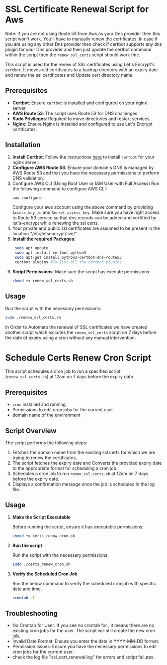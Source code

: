 # SSL Certificate Renewal Script for Aws
Note: If you are not using Route 53 from Aws as your Dns provider then this script won't work. You'll have to manually renew the certificates, In case if you are using any other Dns provider then check if certbot supports any dns plugin for your Dns provider and then just update the certbot command within the script then the `renew_ssl_certs` script should work fine.

This script is used for the renew of SSL certificates using Let's Encrypt's `certbot`. It moves old certificates to a backup directory with an expiry date and renew the ssl certificates and Update cert directory name.

## Prerequisites

- **Certbot**: Ensure `certbot` is installed and configured on your nginx server.
- **AWS Route 53**: The script uses Route 53 for DNS challenges.
- **Sudo Privileges**: Required to move directories and restart services.
- **Nginx**: Ensure Nginx is installed and configured to use Let's Encrypt certificates.

## Installation

1. **Install Certbot**: Follow the instructions [here](https://certbot.eff.org/instructions) to install `certbot` for your nginx server.
2. **Configure AWS Route 53**: Ensure your domain's DNS is managed by AWS Route 53 and that you have the necessary permissions to perform DNS validation.
3. Configure AWS CLI (Using Root User or IAM User with Full Access)
Run the following command to configure AWS CLI:
    ```sh
    aws configure
    ```
   Configure your aws account using the above command by providing `Access_key_id` and `Secret_access_key`. Make sure you have right access to Route 53 service so that dns records can be added and verfified by let's-encrypt while renewing the ssl certs.
4. Your private and public ssl certificates are assumed to be present in the location "/etc/letsencrypt/live/".
5. **Install the required Packages**:
   ```sh
    sudo apt update
    sudo apt install certbot python3
    sudo apt-get install python3-certbot-dns-route53
    certbot plugins #To list all the certbot plugins
   ```
3. **Script Permissions**: Make sure the script has execute permissions:
    ```sh
    chmod +x renew_ssl_certs.sh
    ```

## Usage

Run the script with the necessary permissions:

```sh
sudo ./renew_ssl_certs.sh 
```

In Order to Automate the renewal of SSL certificates we have created another script which exicutes the `renew_ssl_certs` script on 7 days before the date of expiry using a cron without any manual intervention.

# Schedule Certs Renew Cron Script

This script schedules a cron job to run a specified script (`renew_ssl_certs.sh`) at 12am on 7 days before the expiry date.

## Prerequisites

- `cron` installed and running
- Permissions to edit cron jobs for the current user
- domain name of the environment

## Script Overview

The script performs the following steps:

1. Fetches the domain name from the existing ssl certs for which we are trying to renew the certificates.
2. The script fetches the expiry date and Converts the provided expiry date to the appropriate format for scheduling a cron job.
3. Schedules a cron job to run `renew_ssl_certs.sh` at 12am on 7 days before the expiry date.
4. Displays a confirmation message once the job is scheduled in the log file.

## Usage

1. **Make the Script Executable**

   Before running the script, ensure it has executable permissions:

   ```bash
   chmod +x certs_renew_cron.sh
   ```

2. **Run the script**
   
   Run the script with the necessary permissions:

   ```sh
   sudo ./certs_renew_cron.sh 
   ```
   
3. **Verify the Scheduled Cron Job**

   Run the below command to verify the scheduled cronjob with specific date and time.
   
   ```sh
   crontab -l
   ```

## Troubleshooting

* No Crontab for User: If you see no crontab for <user>, it means there are no existing cron jobs for the user. The script will still create the new cron job.
* Invalid Date Format: Ensure you enter the date in YYYY-MM-DD format.
* Permission Issues: Ensure you have the necessary permissions to edit cron jobs for the current user.
* check the log file "ssl_cert_renewal.log" for errors and script failures.
